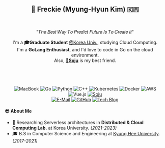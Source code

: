 <h2 align="center">👋 Freckie (Myung-Hyun Kim) 🇰🇷</h2>

<br>

<p align="center">"𝑇ℎ𝑒 𝐵𝑒𝑠𝑡 𝑊𝑎𝑦 𝑇𝑜 𝑃𝑟𝑒𝑑𝑖𝑐𝑡 𝐹𝑢𝑡𝑢𝑟𝑒 𝐼𝑠 𝑇𝑜 𝐶𝑟𝑒𝑎𝑡𝑒 𝐼𝑡"</p>
<!-- from https://fsymbols.com/letters/ -->

<p align="center">
  I'm a <b>🎓Graduate Student</b> <a href="http://korea.ac.kr">@Korea Univ.</a>, studying Cloud Computing. <br>
  I'm a <b>GoLang Enthusiast</b>, and I'd love to code in Go on the cloud environment. <br>
  Also, <a href="https://en.wikipedia.org/wiki/Soju"><b>🍾Soju</b></a> is my best friend.
</p>

## &nbsp;

<div align="center">
  
  ![MacBook](https://img.shields.io/badge/MacBook-999999?style=flat-square&logoColor=white&logo=apple)
  ![Go](https://img.shields.io/badge/Go-00ADD8?style=flat-square&logoColor=white&logo=go)
  ![Python](https://img.shields.io/badge/Python-3776AB?style=flat-square&logoColor=white&logo=python)
  ![C++](https://img.shields.io/badge/C++-00599C?style=flat-square&logoColor=white&logo=c)
  ![Kubernetes](https://img.shields.io/badge/Kubernetes-326CE5?style=flat-square&logoColor=white&logo=kubernetes)
  ![Docker](https://img.shields.io/badge/Docker-2496ED?style=flat-square&logoColor=white&logo=docker)
  ![AWS](https://img.shields.io/badge/AWS-232F3E?style=flat-square&logoColor=white&logo=amazon%20aws)
  ![Vue.js](https://img.shields.io/badge/Vue.js-4FC08D?style=flat-square&logoColor=white&logo=vue.js)
  [![Soju](https://img.shields.io/badge/Soju-47A24B?style=flat-square&logoColor=white&logo=mocha)](https://en.wikipedia.org/wiki/Soju)  
  [![E-Mail](https://img.shields.io/badge/Email-D14836?style=flat-square&logoColor=white&logo=gmail)](mailto:freckie@frec.kr)
  [![GitHub](https://img.shields.io/badge/GitHub-000000?style=flat-square&logoColor=white&logo=github)](https://github.com/freckie)
  [![Tech Blog](https://img.shields.io/badge/Tech%20Blog-800000?style=flat-square&logoColor=white&logo=blogger)](https://blog.frec.kr)
  
</div>
<!-- Badges are made with shields.io -->

#### 😎 About Me
- 🧪 Researching Serverless architectures in <b>Distributed & Cloud Computing Lab.</b> at Korea University. <i>(2021-2023)</i>
- 🎓 B.S in Computer Science and Engineering at <a href="https://khu.ac.kr">Kyung Hee University</a>. <i>(2017-2021)</i>

<!--
### 📈 My stats  
[![Freckie's github stats](https://github-readme-stats.vercel.app/api?username=freckie&cound_private=true&show_icons=true)](https://github.com/anuraghazra/github-readme-stats)
-->

